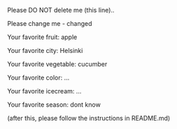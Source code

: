 Please DO NOT delete me (this line)..

Please change me  - changed


Your favorite fruit: apple 

Your favorite city: Helsinki

Your favorite vegetable: cucumber 

Your favorite color: ...

Your favorite icecream: ...

Your favorite season: dont know


(after this, please follow the instructions in README.md)


